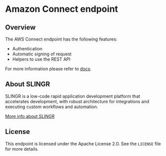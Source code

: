 # Amazon Connect endpoint

## Overview

The AWS Connect endpoint has the following features:
- Authentication
- Automatic signing of request
- Helpers to use the REST API

For more information please refer to [docs](https://slingr-stack.github.io/platform/endpoints_aws_connect.html).

## About SLINGR

SLINGR is a low-code rapid application development platform that accelerates development, with robust architecture for integrations and executing custom workflows and automation.

[More info about SLINGR](https://slingr.io)

## License

This endpoint is licensed under the Apache License 2.0. See the `LICENSE` file for more details.



